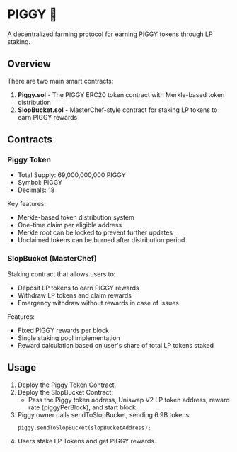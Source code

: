 # PIGGY 🐷

A decentralized farming protocol for earning PIGGY tokens through LP staking.

## Overview

There are two main smart contracts:

1. **Piggy.sol** - The PIGGY ERC20 token contract with Merkle-based token distribution
2. **SlopBucket.sol** - MasterChef-style contract for staking LP tokens to earn PIGGY rewards

## Contracts

### Piggy Token

- Total Supply: 69,000,000,000 PIGGY
- Symbol: PIGGY
- Decimals: 18

Key features:
- Merkle-based token distribution system
- One-time claim per eligible address
- Merkle root can be locked to prevent further updates
- Unclaimed tokens can be burned after distribution period

### SlopBucket (MasterChef)

Staking contract that allows users to:
- Deposit LP tokens to earn PIGGY rewards
- Withdraw LP tokens and claim rewards
- Emergency withdraw without rewards in case of issues

Features:
- Fixed PIGGY rewards per block
- Single staking pool implementation
- Reward calculation based on user's share of total LP tokens staked

## Usage

1. Deploy the Piggy Token Contract.
2. Deploy the SlopBucket Contract:
    - Pass the Piggy token address, Uniswap V2 LP token address, reward rate (piggyPerBlock), and start block.
3. Piggy owner calls sendToSlopBucket, sending 6.9B tokens:
    ```solidity
    piggy.sendToSlopBucket(slopBucketAddress);
    ```
4. Users stake LP Tokens and get PIGGY rewards.